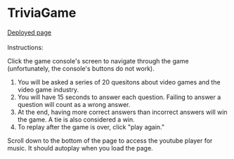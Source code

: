 # TriviaGame

<a href="https://rehlingera.github.io/TriviaGame">Deployed page</a>
<br />
<br />
Instructions:

Click the game console's screen to navigate through the game (unfortunately, the console's buttons do not work).

1. You will be asked a series of 20 quesitons about video games and the video game industry.
2. You will have 15 seconds to answer each question. Failing to answer a question will count as a wrong answer.
3. At the end, having more correct answers than incorrect answers will win the game. A tie is also considered a win.
4. To replay after the game is over, click "play again."

Scroll down to the bottom of the page to access the youtube player for music. It should autoplay when you load the page.
